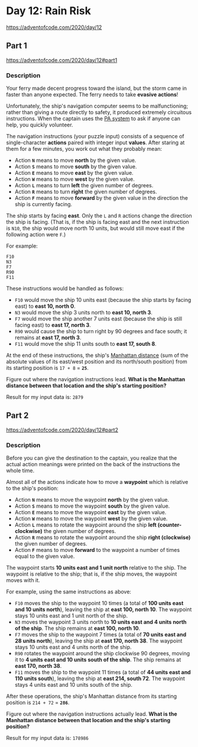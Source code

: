 # Day 12: Rain Risk
https://adventofcode.com/2020/day/12

## Part 1
https://adventofcode.com/2020/day/12#part1

### Description
Your ferry made decent progress toward the island, but the storm came in faster than anyone expected. The ferry needs to take **evasive actions**!

Unfortunately, the ship's navigation computer seems to be malfunctioning; rather than giving a route directly to safety, it produced extremely circuitous instructions. When the captain uses the [PA system](https://en.wikipedia.org/wiki/Public_address_system) to ask if anyone can help, you quickly volunteer.

The navigation instructions (your puzzle input) consists of a sequence of single-character **actions** paired with integer input **values**. After staring at them for a few minutes, you work out what they probably mean:

* Action **`N`** means to move **north** by the given value.
* Action **`S`** means to move **south** by the given value.
* Action **`E`** means to move **east** by the given value.
* Action **`W`** means to move **west** by the given value.
* Action **`L`** means to turn **left** the given number of degrees.
* Action **`R`** means to turn **right** the given number of degrees.
* Action **`F`** means to move **forward** by the given value in the direction the ship is currently facing.

The ship starts by facing **east**. Only the `L` and `R` actions change the direction the ship is facing. (That is, if the ship is facing east and the next instruction is `N10`, the ship would move north 10 units, but would still move east if the following action were `F`.)

For example:
```
F10
N3
F7
R90
F11
```

These instructions would be handled as follows:

* `F10` would move the ship 10 units east (because the ship starts by facing east) to **east 10, north 0**.
* `N3` would move the ship 3 units north to **east 10, north 3**.
* `F7` would move the ship another 7 units east (because the ship is still facing east) to **east 17, north 3**.
* `R90` would cause the ship to turn right by 90 degrees and face south; it remains at **east 17, north 3**.
* `F11` would move the ship 11 units south to **east 17, south 8**.

At the end of these instructions, the ship's [Manhattan distance](https://en.wikipedia.org/wiki/Manhattan_distance) (sum of the absolute values of its east/west position and its north/south position) from its starting position is `17 + 8` = **`25`**.

Figure out where the navigation instructions lead. **What is the Manhattan distance between that location and the ship's starting position?**

Result for my input data is: `2879`


## Part 2
https://adventofcode.com/2020/day/12#part2

### Description
Before you can give the destination to the captain, you realize that the actual action meanings were printed on the back of the instructions the whole time.

Almost all of the actions indicate how to move a **waypoint** which is relative to the ship's position:

* Action **`N`** means to move the waypoint **north** by the given value.
* Action **`S`** means to move the waypoint **south** by the given value.
* Action **`E`** means to move the waypoint **east** by the given value.
* Action **`W`** means to move the waypoint **west** by the given value.
* Action **`L`** means to rotate the waypoint around the ship **left (counter-clockwise)** the given number of degrees.
* Action **`R`** means to rotate the waypoint around the ship **right (clockwise)** the given number of degrees.
* Action **`F`** means to move **forward** to the waypoint a number of times equal to the given value.

The waypoint starts **10 units east and 1 unit north** relative to the ship. The waypoint is relative to the ship; that is, if the ship moves, the waypoint moves with it.

For example, using the same instructions as above:

* `F10` moves the ship to the waypoint 10 times (a total of **100 units east and 10 units north**), leaving the ship at **east 100, north 10**. The waypoint stays 10 units east and 1 unit north of the ship.
* `N3` moves the waypoint 3 units north to **10 units east and 4 units north of the ship**. The ship remains at **east 100, north 10**.
* `F7` moves the ship to the waypoint 7 times (a total of **70 units east and 28 units north**), leaving the ship at **east 170, north 38**. The waypoint stays 10 units east and 4 units north of the ship.
* `R90` rotates the waypoint around the ship clockwise 90 degrees, moving it to **4 units east and 10 units south of the ship**. The ship remains at **east 170, north 38**.
* `F11` moves the ship to the waypoint 11 times (a total of **44 units east and 110 units south**), leaving the ship at **east 214, south 72**. The waypoint stays 4 units east and 10 units south of the ship.

After these operations, the ship's Manhattan distance from its starting position is `214 + 72` = **`286`**.

Figure out where the navigation instructions actually lead. **What is the Manhattan distance between that location and the ship's starting position?**

Result for my input data is: `178986`
